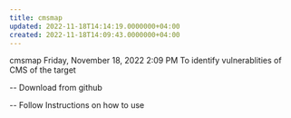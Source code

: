 ```yaml
---
title: cmsmap
updated: 2022-11-18T14:14:19.0000000+04:00
created: 2022-11-18T14:09:43.0000000+04:00
---
```


cmsmap
Friday, November 18, 2022
2:09 PM
To identify vulnerablities of CMS of the target

-- Download from github

-- Follow Instructions on how to use
